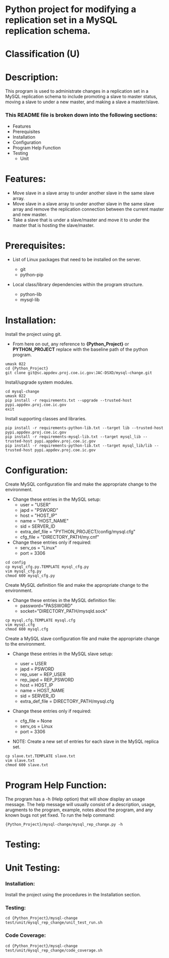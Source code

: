 # Python project for modifying a replication set in a MySQL replication schema.
# Classification (U)

# Description:
  This program is used to administrate changes in a replication set in a MySQL replication schema to include promoting a slave to master status, moving a slave to under a new master, and making a slave a master/slave.


###  This README file is broken down into the following sections:
  * Features
  * Prerequisites
  * Installation
  * Configuration
  * Program Help Function
  * Testing
    - Unit


# Features:
  * Move slave in a slave array to under another slave in the same slave array.
  * Move slave in a slave array to under another slave in the same slave array and remove the replication connection between the current master and new master.
  * Take a slave that is under a slave/master and move it to under the master that is hosting the slave/master.


# Prerequisites:

  * List of Linux packages that need to be installed on the server.
    - git
    - python-pip

  * Local class/library dependencies within the program structure.
    - python-lib
    - mysql-lib

# Installation:

Install the project using git.
  * From here on out, any reference to **{Python_Project}** or **PYTHON_PROJECT** replace with the baseline path of the python program.

```
umask 022
cd {Python_Project}
git clone git@sc.appdev.proj.coe.ic.gov:JAC-DSXD/mysql-change.git
```

Install/upgrade system modules.

```
cd mysql-change
umask 022
pip install -r requirements.txt --upgrade --trusted-host pypi.appdev.proj.coe.ic.gov
exit
```

Install supporting classes and libraries.

```
pip install -r requirements-python-lib.txt --target lib --trusted-host pypi.appdev.proj.coe.ic.gov
pip install -r requirements-mysql-lib.txt --target mysql_lib --trusted-host pypi.appdev.proj.coe.ic.gov
pip install -r requirements-python-lib.txt --target mysql_lib/lib --trusted-host pypi.appdev.proj.coe.ic.gov
```

# Configuration:

Create MySQL configuration file and make the appropriate change to the environment.
  * Change these entries in the MySQL setup:
    - user = "USER"
    - japd = "PSWORD"
    - host = "HOST_IP"
    - name = "HOST_NAME"
    - sid = SERVER_ID
    - extra_def_file = "PYTHON_PROJECT/config/mysql.cfg"
    - cfg_file = "DIRECTORY_PATH/my.cnf"
  * Change these entries only if required:
    - serv_os = "Linux"
    - port = 3306

```
cd config
cp mysql_cfg.py.TEMPLATE mysql_cfg.py
vim mysql_cfg.py
chmod 600 mysql_cfg.py
```

Create MySQL definition file and make the appropriate change to the environment.
  * Change these entries in the MySQL definition file:
    - password="PASSWORD"
    - socket="DIRECTORY_PATH/mysqld.sock"

```
cp mysql.cfg.TEMPLATE mysql.cfg
vim mysql.cfg
chmod 600 mysql.cfg
```

Create a MySQL slave configuration file and make the appropriate change to the environment.
  * Change these entries in the MySQL slave setup:
    - user = USER
    - japd = PSWORD
    - rep_user = REP_USER
    - rep_japd = REP_PSWORD
    - host = HOST_IP
    - name = HOST_NAME
    - sid = SERVER_ID
    - extra_def_file = DIRECTORY_PATH/mysql.cfg

  * Change these entries only if required:
    - cfg_file = None
    - serv_os = Linux
    - port = 3306

  * NOTE:  Create a new set of entries for each slave in the MySQL replica set.

```
cp slave.txt.TEMPLATE slave.txt
vim slave.txt
chmod 600 slave.txt
```


# Program Help Function:

  The program has a -h (Help option) that will show display an usage message.  The help message will usually consist of a description, usage, arugments to the program, example, notes about the program, and any known bugs not yet fixed.  To run the help command:

```
{Python_Project}/mysql-change/mysql_rep_change.py -h
```


# Testing:

# Unit Testing:

### Installation:

Install the project using the procedures in the Installation section.

### Testing:

```
cd {Python_Project}/mysql-change
test/unit/mysql_rep_change/unit_test_run.sh
```

### Code Coverage:
```
cd {Python_Project}/mysql-change
test/unit/mysql_rep_change/code_coverage.sh
```
